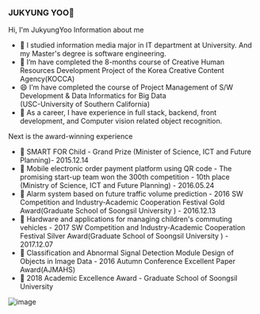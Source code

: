 ### JUKYUNG YOO👋


>
Hi, I'm JukyungYoo
Information about me
- 🔭 I studied information media major in IT department at University. And my Master's degree is software engineering.
- 🌱 I’m have completed the 8-months course of Creative Human Resources Development Project of the Korea Creative Content Agency(KOCCA)
- 😄 I’m have completed the course of Project Management of S/W Development & Data Informatics for Big Data
     </br>(USC-University of Southern California)
- 👯 As a career, I have experience in full stack, backend, front development, and Computer vision related object recognition.
>
Next is the award-winning experience
- 🌱 SMART FOR Child  - Grand Prize (Minister of Science, ICT and Future Planning)- 2015.12.14
- 🌱 Mobile electronic order payment platform using QR code - The promising start-up team won the 300th competition - 10th place
    </br>(Ministry of Science, ICT and Future Planning) - 2016.05.24
- 🌱 Alarm system based on future traffic volume prediction - 2016 SW Competition and Industry-Academic Cooperation Festival Gold Award(Graduate School of Soongsil University
) - 2016.12.13
- 🌱 Hardware and applications for managing children's commuting vehicles - 2017 SW Competition and Industry-Academic Cooperation Festival Silver Award(Graduate School of Soongsil University
) - 2017.12.07
- 🌱 Classification and Abnormal Signal Detection Module Design of Objects in Image Data - 2016 Autumn Conference Excellent Paper Award(AJMAHS)
- 🌱 2018 Academic Excellence Award - Graduate School of Soongsil University


![image](https://github.com/JUKYUNGYOO/JUKYUNGYOO/assets/14118735/aa4ed7d8-4c30-4112-b98d-26cba635d415)

